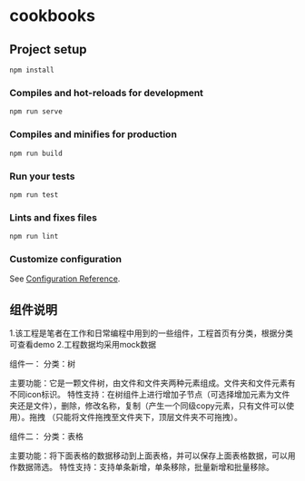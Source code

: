 # cookbooks

## Project setup
```
npm install
```

### Compiles and hot-reloads for development
```
npm run serve
```

### Compiles and minifies for production
```
npm run build
```

### Run your tests
```
npm run test
```

### Lints and fixes files
```
npm run lint
```

### Customize configuration
See [Configuration Reference](https://cli.vuejs.org/config/).

##  组件说明
1.该工程是笔者在工作和日常编程中用到的一些组件，工程首页有分类，根据分类可查看demo
2.工程数据均采用mock数据

组件一：
分类：树

主要功能：它是一颗文件树，由文件和文件夹两种元素组成。文件夹和文件元素有不同icon标识。
        特性支持：在树组件上进行增加子节点（可选择增加元素为文件夹还是文件），删除，修改名称，复制（产生一个同级copy元素，只有文件可以使用）。拖拽                 （只能将文件拖拽至文件夹下，顶层文件夹不可拖拽）。
        
组件二：
分类：表格

主要功能：将下面表格的数据移动到上面表格，并可以保存上面表格数据，可以用作数据筛选。
        特性支持：支持单条新增，单条移除，批量新增和批量移除。
       


